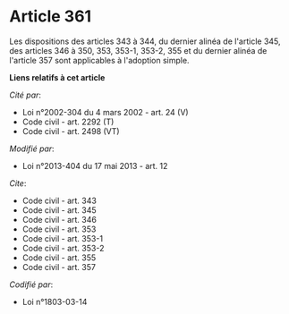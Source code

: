 # Article 361

Les dispositions des articles 343 à 344, du dernier alinéa de l'article 345, des articles 346 à 350, 353, 353-1, 353-2, 355
et du dernier alinéa de l'article 357 sont applicables à l'adoption simple.

**Liens relatifs à cet article**

_Cité par_:

  - Loi n°2002-304 du 4 mars 2002 - art. 24 (V)
  - Code civil - art. 2292 (T)
  - Code civil - art. 2498 (VT)

_Modifié par_:

  - Loi n°2013-404 du 17 mai 2013 - art. 12

_Cite_:

  - Code civil - art. 343
  - Code civil - art. 345
  - Code civil - art. 346
  - Code civil - art. 353
  - Code civil - art. 353-1
  - Code civil - art. 353-2
  - Code civil - art. 355
  - Code civil - art. 357

_Codifié par_:

  - Loi n°1803-03-14
